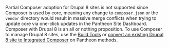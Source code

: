 <alert type="danger" title="Warning">

Partial Composer adoption for Drupal 8 sites is not supported since Composer is used by core, meaning any change to `composer.json` or the `vendor` directory would result in massive merge conflicts when trying to update core via one-click updates in the Pantheon Site Dashboard. Composer with Drupal 8 is an all or nothing proposition. To use Composer to manage Drupal 8 sites, use the [Build Tools](/guides/build-tools) or [convert an existing Drupal 8 site to Integrated Composer](/guides/composer-convert) on Pantheon methods.

</alert>
